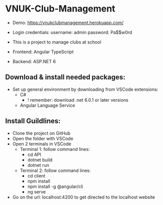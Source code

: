 # VNUK-Club-Management

* Demo: https://vnukclubmanagement.herokuapp.com/
* Login credentials: 
  username: admin
  password: Pa$$w0rd

* This is a project to manage clubs at school
* Frontend: Angular TypeScript
* Backend: ASP.NET 6

## Download & install needed packages:
* Set up general environment by downloading from VSCode extensions:
  * C#
    * ! remember: download .net 6.0.1 or later versions
  * Angular Language Service

## Install Guildlines:
* Clone the project on GitHub
* Open the folder with VSCode
* Open 2 terminals in VSCode
  * Terminal 1: follow command lines:
    * cd API
    * dotnet build
    * dotnet run
  * Terminal 2: follow command lines:
    * cd client
    * npm install
    * npm install -g @angular/cli
    * ng serve
* Go on the url: localhost:4200 to get directed to the localhost website
